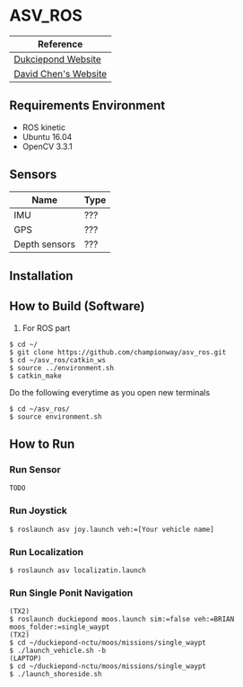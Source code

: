 # ASV_ROS


|Reference|
|---------|
|[Dukciepond Website](https://robotx-nctu.github.io/duckiepond)|
|[David Chen's Website](https://championway.github.io)|

## Requirements Environment

- ROS kinetic
- Ubuntu 16.04
- OpenCV 3.3.1

## Sensors

|Name | Type |
|-------		|--------					|
|IMU		|???						|
|GPS			|???					|
|Depth sensors	|???						|

## Installation

## How to Build (Software)
1. For ROS part
```
$ cd ~/
$ git clone https://github.com/championway/asv_ros.git
$ cd ~/asv_ros/catkin_ws
$ source ../environment.sh
$ catkin_make
```

Do the following everytime as you open new terminals
```
$ cd ~/asv_ros/
$ source environment.sh
```

## How to Run


### Run Sensor
```
TODO
```

### Run Joystick
```
$ roslaunch asv joy.launch veh:=[Your vehicle name]
```

### Run Localization
```
$ roslaunch asv localizatin.launch
```

### Run Single Ponit Navigation
```
(TX2)
$ roslaunch duckiepond moos.launch sim:=false veh:=BRIAN moos_folder:=single_waypt
(TX2)
$ cd ~/duckiepond-nctu/moos/missions/single_waypt
$ ./launch_vehicle.sh -b
(LAPTOP)
$ cd ~/duckiepond-nctu/moos/missions/single_waypt
$ ./launch_shoreside.sh
```
